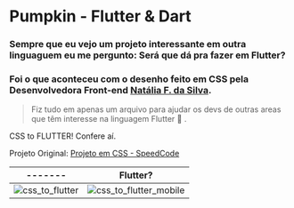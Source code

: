 # Pumpkin - Flutter & Dart



### Sempre que eu vejo um projeto interessante em outra linguaguem eu me pergunto: Será que dá pra fazer em Flutter?

### Foi o que aconteceu com o desenho feito em CSS pela Desenvolvedora Front-end [Natália F. da Silva](https://github.com/natalia-fs).
> Fiz tudo em apenas um arquivo para ajudar os devs de outras areas que têm interesse na linguagem Flutter 💙 .


CSS to FLUTTER! Confere aí.

Projeto Original: [Projeto em CSS - SpeedCode](https://www.linkedin.com/posts/natalia-f-da-silva_css-html-youtube-activity-6860684629607796736-bfnO/)

 ------- | Flutter?
--------- | ------
![css_to_flutter](https://user-images.githubusercontent.com/54247489/200194287-38700f5d-1775-4da7-8a46-041984a74bbd.jpg) | ![css_to_flutter_mobile](https://user-images.githubusercontent.com/54247489/200194087-60f91f6b-8006-411f-aafc-1875d4e3757a.png)







<!--- ## Example --->
 <!--- ![ezgif-4-8308c48d45](https://user-images.githubusercontent.com/54247489/197602942-a65dd667-8851-4717-9cec-0b9b49fdfb07.gif) --->


<!--- ## AppBook until now --->
<!--- ![app_book_current](https://user-images.githubusercontent.com/54247489/197602670-b14309f7-e5d6-4a9e-a79e-f3595a02ab91.gif) --->

